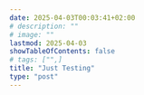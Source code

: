 ```yaml
---
date: 2025-04-03T00:03:41+02:00
# description: ""
# image: ""
lastmod: 2025-04-03
showTableOfContents: false
# tags: ["",]
title: "Just Testing"
type: "post"
---
```

